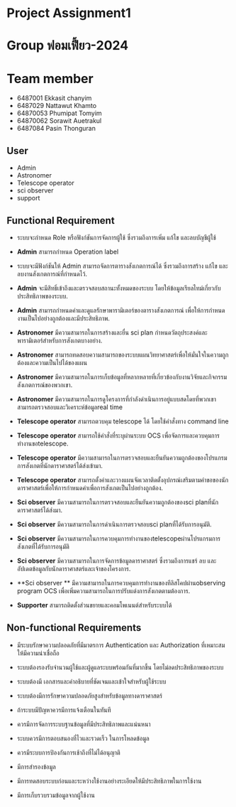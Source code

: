 ﻿#  Project Assignment1

# Group ฟอมเฟี้ยว-2024
# Team member
- 6487001 Ekkasit chanyim
- 6487029 Nattawut Khamto
- 64870053 Phumipat Tomyim
- 64870062 Sorawit Auetrakul
- 6487084 Pasin Thonguran
 
## User

 - Admin
 -  Astronomer
 - Telescope operator 
 - sci observer
 - support

## Functional Requirement

 - ระบบจะกำหนด Role หรือฟังก์ชันการจัดการผู้ใช้ ซึ่งรวมถึงการเพิ่ม แก้ไข และลบบัญชีผู้ใช้

 - **Admin** สามารถกำหนด Operation label

 - ระบบจะมีฟังก์ชันให้  Admin สามารถจัดการตารางสังเกตการณ์ได้ ซึ่งรวมถึงการสร้าง แก้ไข และลบงานสังเกตการณ์ที่กำหนดไว้.

 - **Admin** จะมีสิทธิ์เข้าถึงและตรวจสอบสถานะทั้งหมดของระบบ โดยให้ข้อมูลเรียลไทม์เกี่ยวกับประสิทธิภาพของระบบ.

 - **Admin** สามารถกำหนดค่าและดูแลรักษาพารามิเตอร์ของตารางสังเกตการณ์ เพื่อให้การกำหนดงานเป็นไปอย่างถูกต้องและมีประสิทธิภาพ.

 - **Astronomer** มีความสามารถในการสร้างและยื่น sci plan กำหนดวัตถุประสงค์และพารามิเตอร์สำหรับการสังเกตบางอย่าง.

 - **Astronomer** สามารถทดสอบความสามารถของระบบแผนวิทยาศาสตร์เพื่อให้มั่นใจในความถูกต้องและความเป็นไปได้ของแผน

 - **Astronomer** มีความสามารถในการเก็บข้อมูลที่หลากหลายที่เกี่ยวข้องกับงานวิจัยและกิจกรรมสังเกตการณ์ของพวกเขา.

 - **Astronomer** มีความสามารถในการดูโครงการที่กำลังดำเนินการอยู่แบบสดโดยที่พวกเขาสามารถตรวจสอบและวิเคราะห์ข้อมูลreal time

 - **Telescope operator** สามารถตวบคุม telescope ได้ โดยใช้คำสั่งทาง command line

 - **Telescope operator** สามารถใช้คำสั่งที่ระบุผ่านระบบ OCS เพื่อจัดการและควบคุมการทำงานขอtelescope.

 - **Telescope operator** มีความสามารถในการตรวจสอบและยืนยันความถูกต้องของโปรแกรมการสังเกตที่นักดาราศาสตร์ได้ส่งเข้ามา.

 - **Telescope operator** สามารถตั้งค่าและวางแผนจัดเวลาติดตั้งอุปกรณ์เสริมตามคำขอของนักดาราศาสตร์เพื่อให้การกำหนดค่าเพื่อการสังเกตเป็นไปอย่างถูกต้อง.

 - **Sci observer** มีความสามารถในการตรวจสอบและยืนยันความถูกต้องของsci planที่นักดาราศาสตร์ได้ส่งมา.

 - **Sci observer** มีความสามารถในการดำเนินการตรวจสอบsci planที่ได้รับการอนุมัติ.

 - **Sci observer** มีความสามารถในการควบคุมการทำงานของtelescopeผ่านโปรแกรมการสังเกตที่ได้รับการอนุมัติ

 - **Sci observer** มีความสามารถในการจัดการข้อมูลดาราศาสตร์ ซึ่งรวมถึงการแชร์ ลบ และอัปเดตข้อมูลกับนักดาราศาสตร์และเจ้าของโครงการ.

 - **Sci observer ** มีความสามารถในการควบคุมการทำงานของทีลิสโคปผ่านobserving program  OCS เพื่อเพิ่มความสามารถในการปรับแต่งการสังเกตตามต้องการ.

 
 - **Supporter** สามารถติดตั้งส่วนขยายและคอมโพเนนต์สำหรับระบบได้

## Non-functional  Requirements 

- มีระบบรักษาความปลอดภัยที่มีมาตรการ Authentication และ Authorization ที่เหมาะสมให้มีความน่าเชื่อถือ

- ระบบต้องรองรับจำนวนผู้ใช้และผู้ดูแลระบบพร้อมกันที่มากขึ้น โดยไม่ลดประสิทธิภาพของระบบ

- ระบบต้องมี เอกสารและคำอธิบายที่ชัดเจนและเข้าใจสำหรับผู้ใช้ระบบ

- ระบบต้องมีการรักษาความปลอดภัยสูงสำหรับข้อมูลทางดาราศาสตร์

- ถ้าระบบมีปัญหาควรมีการแจ้งเตือนในทันที

- ควรมีการจัดการระบบฐานข้อมูลที่มีประสิทธิภาพและแน่นหนา

- ระบบควรมีการตอบสนองที่ไวและรวดเร็ว ในการโหลดข้อมูล

- ควรมีระบบการป้องกันการเช้าถึงที่ไม่ได้อนุญาติ

- มีการสำรองข้อมูล

- มีการทดสอบระบบก่อนและระหว่างใช้งานอย่างระเอียดให้มีประสิทธิภาพในการใช้งาน

- มีการเก็บรวบรวมข้อมูลจากผู้ใช้งาน


